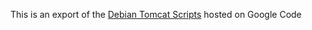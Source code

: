 This is an export of the [Debian Tomcat Scripts](http://code.google.com/p/debian-tomcat-scripts/) hosted on Google Code
